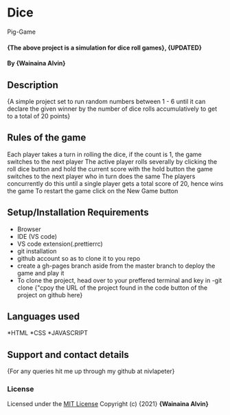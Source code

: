 # Dice
Pig-Game
#### {The above project is a simulation for dice roll games}, {UPDATED}
#### By **{Wainaina Alvin}**
## Description
{A simple project set to run random numbers between 1 - 6 until it can declare the given winner by the number of dice rolls accumulatively to get to a total of 20 points}

## Rules of the game 
Each player takes a turn in rolling the dice, if the count is 1, the game switches  to the next player
The active player rolls severally by clicking the roll dice button and hold the current score with the hold button
the game switches to the next player who in turn does the same 
The players concurrently do this until a single player gets a total score of 20, hence wins the game
To restart the game click on the New Game button

## Setup/Installation Requirements
* Browser
* IDE (VS code)
* VS code extension(.prettierrc)
* git installation
* github account so as to clone it to you repo
* create a gh-pages branch aside from the master branch to deploy the game and play it
* To clone the project, head over to your preffered terminal and key in
    -git clone {"cpoy the URL of the project found in the code button of the project on github here}

## Languages used
*HTML
*CSS
*JAVASCRIPT

## Support and contact details
{For any queries hit me up through my github at nivlapeter}
### License
Licensed under the [MIT License](LICENSE)
Copyright (c) {2021} 
**{Wainaina Alvin}**



